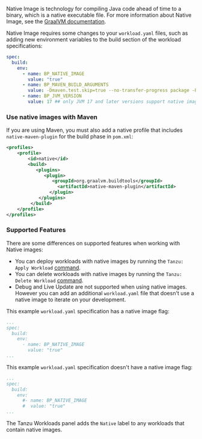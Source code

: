 Native Image is technology for compiling Java code ahead of time to a binary, which is a native
executable file. For more information about Native Image, see the
[GraalVM documentation](https://www.graalvm.org/latest/reference-manual/native-image/).

Native Image requires some changes to your `workload.yaml` files, such as adding new environment
variables to the build section of the workload specifications:

```yaml
spec:
  build:
    env:
      - name: BP_NATIVE_IMAGE
        value: "true"
      - name: BP_MAVEN_BUILD_ARGUMENTS
        value: -Dmaven.test.skip=true --no-transfer-progress package -Pnative
      - name: BP_JVM_VERSION
        value: 17 ## only JVM 17 and later versions support native images. Depending on your configuration, this might already be the default value.
```

### <a id="java-native-maven"></a> Use native images with Maven

If you are using Maven, you must also add a native profile that includes `native-maven-plugin`
for the build phase in `pom.xml`:

```xml
<profiles>
   	<profile>
        <id>native</id>
        <build>
           <plugins>
              <plugin>
                 <groupId>org.graalvm.buildtools</groupId>
                   <artifactId>native-maven-plugin</artifactId>
                </plugin>
            </plugins>
         </build>
   	</profile>
</profiles>
```

### <a id="java-native-features"></a> Supported Features

There are some differences on supported features when working with Native images:

- You can deploy workloads with native images by running the `Tanzu: Apply Workload` [command](#apply-workload).
- You can delete workloads with native images by running the `Tanzu: Delete Workload` [command](#delete-workload).
- Debug and Live Update are not supported when using native images. However you can add an
  additional `workload.yaml` file that doesn't use a native image to iterate on your development.

This example `workload.yaml` specification has a native image flag:

```yaml
...
spec:
  build:
    env:
      - name: BP_NATIVE_IMAGE
        value: "true"
...
```

This example `workload.yaml` specification doesn't have a native image flag:

```yaml
...
spec:
  build:
    env:
      #- name: BP_NATIVE_IMAGE
      #  value: "true"
...
```

The Tanzu Workloads panel adds the `Native` label to any workloads that contain native images.